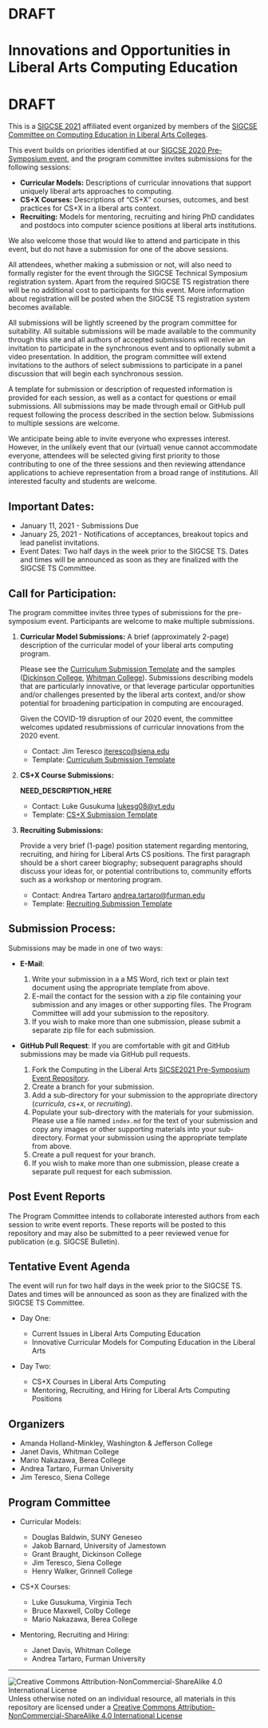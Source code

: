 # **DRAFT**

# Innovations and Opportunities in Liberal Arts Computing Education

# **DRAFT**

This is a [SIGCSE 2021](https://sigcse2021.sigcse.org) affiliated event organized by members of the [SIGCSE Committee on Computing Education in Liberal Arts Colleges](https://computing-in-the-liberal-arts.github.io/computing-in-the-liberal-arts/).

This event builds on priorities identified at our [SIGCSE 2020 Pre-Symposium event](https://computing-in-the-liberal-arts.github.io/SIGCSE2020-PreSymposium-Event/), and the program committee invites submissions for the following sessions:

  * __Curricular Models:__ Descriptions of curricular innovations that support uniquely liberal arts approaches to computing.
  * __CS+X Courses:__ Descriptions of “CS+X” courses, outcomes, and best practices for CS+X in a liberal arts context.
  * __Recruiting:__ Models for mentoring, recruiting and hiring PhD candidates and postdocs into computer science positions at liberal arts institutions.

We also welcome those that would like to attend and participate in this event, but do not have a submission for one of the above sessions.

All attendees, whether making a submission or not, will also need to formally register for the event through the SIGCSE Technical Symposium registration system. Apart from the required SIGCSE TS registration there will be no additional cost to participants for this event. More information about registration will be posted when the SIGCSE TS registration system becomes available.

All submissions will be lightly screened by the program committee for suitability. All suitable submissions will be made available to the community through this site and all authors of accepted submissions will receive an invitation to participate in the synchronous event and to optionally submit a video presentation.  In addition, the program committee will extend invitations to the authors of select submissions to participate in a panel discussion that will begin each synchronous session.

A template for submission or description of requested information is provided for each session, as well as a contact for questions or email submissions. All submissions may be made through email or GitHub pull request following the process described in the section below. Submissions to multiple sessions are welcome.

We anticipate being able to invite everyone who expresses interest. However, in the unlikely event that our (virtual) venue cannot accommodate everyone, attendees will be selected giving first priority to those contributing to one of the three sessions and then reviewing attendance applications to achieve representation from a broad range of institutions. All interested faculty and students are welcome.



## Important Dates:

- January 11, 2021 - Submissions Due
- January 25, 2021 - Notifications of acceptances, breakout topics and lead panelist invitations.
- Event Dates: Two half days in the week prior to the SIGCSE TS. Dates and times will be announced as soon as they are finalized with the SIGCSE TS Committee.

## Call for Participation:

The program committee invites three types of submissions for the pre-symposium event. Participants are welcome to make multiple submissions.

1. __Curricular Model Submissions:​__ A brief (approximately 2-page) description of the curricular model of your liberal arts computing program.

    Please see the [Curriculum Submission Template](curricula/CurriculumModelTemplate.md) and the samples ([Dickinson College](curricula/dickinson/index.md), [Whitman College](curricula/whitman/index.md)).  Submissions describing models that are particularly innovative, or that leverage particular opportunities and/or challenges presented by the liberal arts context, and/or show potential for broadening participation in computing are encouraged.

    Given the COVID-19 disruption of our 2020 event, the committee welcomes updated resubmissions of curricular innovations from the 2020 event.

    * Contact: Jim Teresco <jteresco@siena.edu>
    * Template: [Curriculum Submission Template](curricula/CurriculumModelTemplate.md)

1. __CS+X Course Submissions:__

    **NEED_DESCRIPTION_HERE**

    * Contact: Luke Gusukuma <lukesg08@vt.edu>
    * Template: [CS+X Submission Template](cs+x/CS+XTemplate.md)

1. __Recruiting Submissions:__

    Provide a very brief (1-page) position statement regarding mentoring, recruiting, and hiring for Liberal Arts CS positions. The first paragraph should be a short career biography; subsequent paragraphs should discuss your ideas for, or potential contributions to, community efforts such as a workshop or mentoring program.

    * Contact: Andrea Tartaro <andrea.tartaro@furman.edu>
    * Template: [Recruiting Submission Template](recruiting/RecruitingTemplate.md)

## Submission Process:

Submissions may be made in one of two ways:

- __E-Mail__:
  1. Write your submission in a a MS Word, rich text or plain text document using the appropriate template from above.
  1. E-mail the contact for the session with a zip file containing your submission and any images or other supporting files.  The Program Committee will add your submission to the repository.
  1. If you wish to make more than one submission, please submit a separate zip file for each submission.

- __GitHub Pull Request__: If you are comfortable with git and GitHub submissions may be made via GitHub pull requests.
    1. Fork the Computing in the Liberal Arts [SICSE2021 Pre-Symposium Event Repository](https://github.com/computing-in-the-liberal-arts/SIGCSE2021-PreSymposium-Event).
    1. Create a branch for your submission.
    1. Add a sub-directory for your submission to the appropriate directory (_curricula_, _cs+x_, or _recruiting_).
    1. Populate your sub-directory with the materials for your submission.  Please use a file named `index.md` for the text of your submission and copy any images or other supporting materials into your sub-directory. Format your submission using the appropriate template from above.
    1. Create a pull request for your branch.
    1. If you wish to make more than one submission, please create a separate pull request for each submission.

## Post Event Reports

The Program Committee intends to collaborate interested authors from each session to write event reports. These reports will be posted to this repository and may also be submitted to a peer reviewed venue for publication (e.g. SIGCSE Bulletin).

## Tentative Event Agenda

The event will run for two half days in the week prior to the SIGCSE TS. Dates and times will be announced as soon as they are finalized with the SIGCSE TS Committee.

- Day One:
  - Current Issues in Liberal Arts Computing Education
  - Innovative Curricular Models for Computing Education in the Liberal Arts

- Day Two:
  - CS+X Courses in Liberal Arts Computing
  - Mentoring, Recruiting, and Hiring for Liberal Arts Computing Positions

## Organizers
- Amanda Holland-Minkley, Washington & Jefferson College
- Janet Davis, Whitman College
- Mario Nakazawa, Berea College
- Andrea Tartaro, Furman University
- Jim Teresco, Siena College

## Program Committee

- Curricular Models:
  - Douglas Baldwin, SUNY Geneseo
  - Jakob Barnard, University of Jamestown
  - Grant Braught, Dickinson College
  - Jim Teresco, Siena College
  - Henry Walker, Grinnell College

- CS+X Courses:
  - Luke Gusukuma, Virginia Tech
  - Bruce Maxwell, Colby College
  - Mario Nakazawa, Berea College

- Mentoring, Recruiting and Hiring:
  - Janet Davis, Whitman College
  - Andrea Tartaro, Furman University

___
![Creative Commons Attribution-NonCommercial-ShareAlike 4.0 International License](https://i.creativecommons.org/l/by-nc-sa/4.0/88x31.png "Creative Commons Attribution-NonCommercial-ShareAlike 4.0 International License") Unless otherwise noted on an individual resource, all materials in this repository are licensed under a [Creative Commons Attribution-NonCommercial-ShareAlike 4.0 International License](http://creativecommons.org/licenses/by-nc-sa/4.0/)
